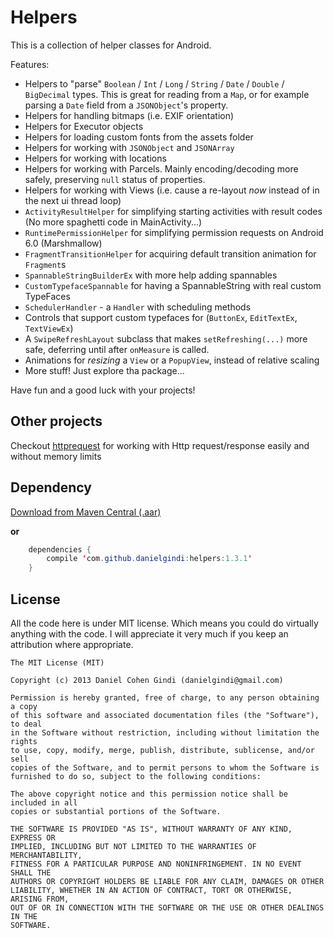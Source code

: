 Helpers
=======

This is a collection of helper classes for Android.

Features:

* Helpers to "parse" `Boolean` / `Int` / `Long` / `String` / `Date` / `Double` / `BigDecimal` types. This is great for reading from a `Map`, or for example parsing a `Date` field from a `JSONObject`'s property.
* Helpers for handling bitmaps (i.e. EXIF orientation)
* Helpers for Executor objects
* Helpers for loading custom fonts from the assets folder
* Helpers for working with `JSONObject` and `JSONArray`
* Helpers for working with locations
* Helpers for working with Parcels. Mainly encoding/decoding more safely, preserving `null` status of properties.
* Helpers for working with Views (i.e. cause a re-layout *now* instead of in the next ui thread loop)
* `ActivityResultHelper` for simplifying starting activities with result codes (No more spaghetti code in MainActivity...)
* `RuntimePermissionHelper` for simplifying permission requests on Android 6.0 (Marshmallow)
* `FragmentTransitionHelper` for acquiring default transition animation for `Fragment`s
* `SpannableStringBuilderEx` with more help adding spannables
* `CustomTypefaceSpannable` for having a SpannableString with real custom TypeFaces
* `SchedulerHandler` - a `Handler` with scheduling methods
* Controls that support custom typefaces for (`ButtonEx`, `EditTextEx`, `TextViewEx`)
* A `SwipeRefreshLayout` subclass that makes `setRefreshing(...)` more safe, deferring until after `onMeasure` is called.
* Animations for *resizing* a `View` or a `PopupView`, instead of relative scaling
* More stuff! Just explore tha package...

Have fun and a good luck with your projects!

## Other projects

Checkout [httprequest](https://github.com/danielgindi/android-httprequest) for working with Http request/response easily and without memory limits

## Dependency

[Download from Maven Central (.aar)](https://oss.sonatype.org/index.html#view-repositories;releases~browsestorage~/com/github/danielgindi/helpers/1.3.1/helpers-1.3.1.aar)

**or**

```java
	dependencies {
    	compile 'com.github.danielgindi:helpers:1.3.1'
	}
```

## License

All the code here is under MIT license. Which means you could do virtually anything with the code.
I will appreciate it very much if you keep an attribution where appropriate.

    The MIT License (MIT)
    
    Copyright (c) 2013 Daniel Cohen Gindi (danielgindi@gmail.com)
    
    Permission is hereby granted, free of charge, to any person obtaining a copy
    of this software and associated documentation files (the "Software"), to deal
    in the Software without restriction, including without limitation the rights
    to use, copy, modify, merge, publish, distribute, sublicense, and/or sell
    copies of the Software, and to permit persons to whom the Software is
    furnished to do so, subject to the following conditions:
    
    The above copyright notice and this permission notice shall be included in all
    copies or substantial portions of the Software.
    
    THE SOFTWARE IS PROVIDED "AS IS", WITHOUT WARRANTY OF ANY KIND, EXPRESS OR
    IMPLIED, INCLUDING BUT NOT LIMITED TO THE WARRANTIES OF MERCHANTABILITY,
    FITNESS FOR A PARTICULAR PURPOSE AND NONINFRINGEMENT. IN NO EVENT SHALL THE
    AUTHORS OR COPYRIGHT HOLDERS BE LIABLE FOR ANY CLAIM, DAMAGES OR OTHER
    LIABILITY, WHETHER IN AN ACTION OF CONTRACT, TORT OR OTHERWISE, ARISING FROM,
    OUT OF OR IN CONNECTION WITH THE SOFTWARE OR THE USE OR OTHER DEALINGS IN THE
    SOFTWARE.
